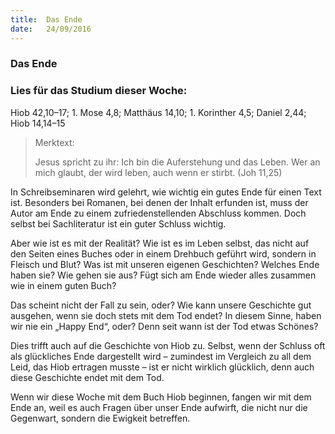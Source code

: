 ```yaml
---
title:  Das Ende
date:   24/09/2016
---
```


### Das Ende

### Lies für das Studium dieser Woche:
Hiob 42,10–17; 1. Mose 4,8; Matthäus 14,10; 1. Korinther 4,5; Daniel 2,44; Hiob 14,14–15

> <p>Merktext:</p>
> Jesus spricht zu ihr: Ich bin die Auferstehung und das Leben. Wer an mich glaubt, der wird leben, auch wenn er stirbt. (Joh 11,25)

In Schreibseminaren wird gelehrt, wie wichtig ein gutes Ende für einen Text ist. Besonders bei Romanen, bei denen der Inhalt erfunden ist, muss der Autor am Ende zu einem zufriedenstellenden Abschluss kommen. Doch selbst bei Sachliteratur ist ein guter Schluss wichtig.

Aber wie ist es mit der Realität? Wie ist es im Leben selbst, das nicht auf den Seiten eines Buches oder in einem Drehbuch geführt wird, sondern in Fleisch und Blut? Was ist mit unseren eigenen Geschichten? Welches Ende haben sie? Wie gehen sie aus? Fügt sich am Ende wieder alles zusammen wie in einem guten Buch?

Das scheint nicht der Fall zu sein, oder? Wie kann unsere Geschichte gut ausgehen, wenn sie doch stets mit dem Tod endet? In diesem Sinne, haben wir nie ein „Happy End“, oder? Denn seit wann ist der Tod etwas Schönes?

Dies trifft auch auf die Geschichte von Hiob zu. Selbst, wenn der Schluss oft als glückliches Ende dargestellt wird – zumindest im Vergleich zu all dem Leid, das Hiob ertragen musste – ist er nicht wirklich glücklich, denn auch diese Geschichte endet mit dem Tod.

Wenn wir diese Woche mit dem Buch Hiob beginnen, fangen wir mit dem Ende an, weil es auch Fragen über unser Ende aufwirft, die nicht nur die Gegenwart, sondern die Ewigkeit betreffen.